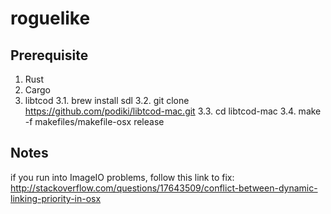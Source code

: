 # roguelike

## Prerequisite

1. Rust
2. Cargo
3. libtcod
  3.1. brew install sdl
  3.2. git clone https://github.com/podiki/libtcod-mac.git
  3.3. cd libtcod-mac
  3.4. make -f makefiles/makefile-osx release

## Notes
if you run into ImageIO problems, follow this link to fix:
http://stackoverflow.com/questions/17643509/conflict-between-dynamic-linking-priority-in-osx
